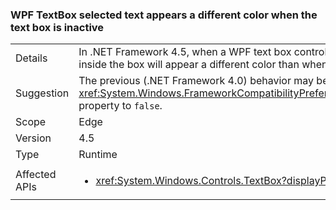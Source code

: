 ### WPF TextBox selected text appears a different color when the text box is inactive

|   |   |
|---|---|
|Details|In .NET Framework 4.5, when a WPF text box control is inactive (it doesn't have focus), the selected text inside the box will appear a different color than when the control is active.|
|Suggestion|The previous (.NET Framework 4.0) behavior may be restored by setting the <xref:System.Windows.FrameworkCompatibilityPreferences.AreInactiveSelectionHighlightBrushKeysSupported> property to <code>false</code>.|
|Scope|Edge|
|Version|4.5|
|Type|Runtime|
|Affected APIs|<ul><li><xref:System.Windows.Controls.TextBox?displayProperty=nameWithType></li></ul>|

